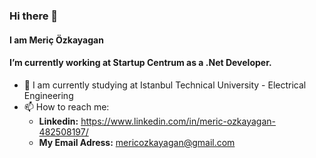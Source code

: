 ### Hi there 👋

#### I am Meriç Özkayagan

#### I’m currently working at Startup Centrum as a .Net Developer.

- 🔭 I am currently studying at Istanbul Technical University - Electrical Engineering
- 📫 How to reach me:
    * **Linkedin:** https://www.linkedin.com/in/meric-ozkayagan-482508197/
    * **My Email Adress:** mericozkayagan@gmail.com

